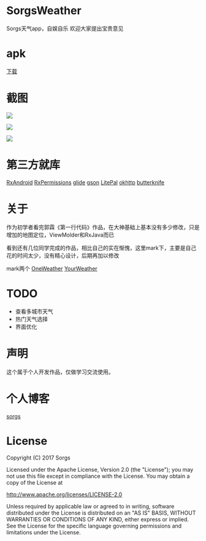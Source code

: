 # SorgsWeather
Sorgs天气app，自娱自乐 欢迎大家提出宝贵意见

# apk
[下载](http://zhushou.360.cn/detail/index/soft_id/3841779)

# 截图
![](http://ogrop3bok.bkt.clouddn.com/Screenshot_20170515-202616.jpg)

![](http://ogrop3bok.bkt.clouddn.com/Screenshot_20170515-210005.jpg)

![](http://ogrop3bok.bkt.clouddn.com/Screenshot_20170515-210016.jpg)

# 第三方就库
[RxAndroid](https://github.com/ReactiveX/RxAndroid)
[RxPermissions](https://github.com/tbruyelle/RxPermissions)
[glide](https://github.com/bumptech/glide)
[gson](https://github.com/google/gson)
[LitePal](https://github.com/LitePalFramework/LitePal)
[okhttp](https://github.com/square/okhttp)
[butterknife](https://github.com/square/https://github.com/JakeWharton/butterknife)

# 关于
作为初学者看完郭霖《第一行代码》作品，在大神基础上基本没有多少修改，只是增加的地图定位，ViewMolder和RxJava而已

看到还有几位同学完成的作品，相比自己的实在惭愧，这里mark下，主要是自己花的时间太少，没有精心设计，后期再加以修改

mark两个
[OneWeather](https://github.com/YugengWang/OneWeather)
[YourWeather](https://github.com/linchupeng/YourWeather)

# TODO
- 查看多城市天气
- 热门天气选择
- 界面优化

# 声明
这个属于个人开发作品，仅做学习交流使用。

# 个人博客
[sorgs](http://www.sorgs.cn)

# License
Copyright (C) 2017 Sorgs

Licensed under the Apache License, Version 2.0 (the "License");
you may not use this file except in compliance with the License.
You may obtain a copy of the License at

http://www.apache.org/licenses/LICENSE-2.0

Unless required by applicable law or agreed to in writing, software
distributed under the License is distributed on an "AS IS" BASIS,
WITHOUT WARRANTIES OR CONDITIONS OF ANY KIND, either express or implied.
See the License for the specific language governing permissions and
limitations under the License.